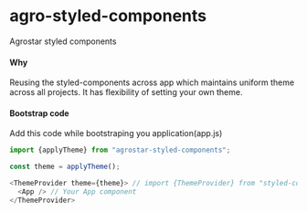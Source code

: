 # agro-styled-components
Agrostar styled components

<h4>Why</h4>
<p>Reusing the styled-components across app which maintains uniform theme across all projects. It has flexibility of setting your own theme.</p>

<h4>Bootstrap code</h4>
<p>Add this code while bootstraping you application(app.js)</p>

```javascript
import {applyTheme} from "agrostar-styled-components";

const theme = applyTheme();

<ThemeProvider theme={theme}> // import {ThemeProvider} from "styled-components";
  <App /> // Your App component
</ThemeProvider>
```
